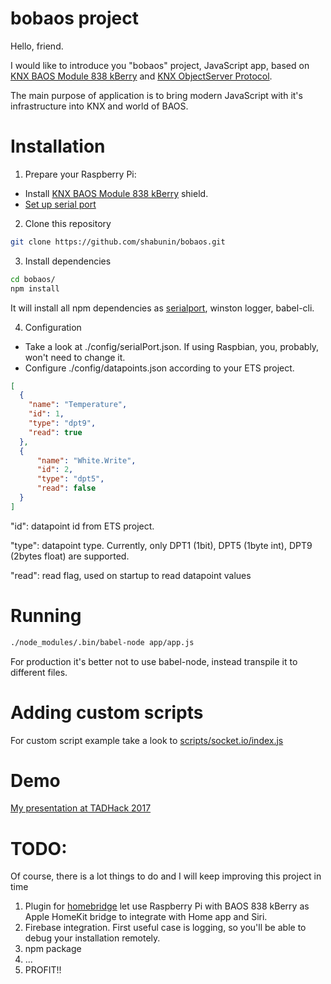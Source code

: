 # bobaos project

Hello, friend.

I would like to introduce you "bobaos" project, JavaScript app, based on [KNX BAOS Module 838 kBerry](https://www.weinzierl.de/index.php/en/all-knx/knx-module-en/knx-baos-module-838-en) and [KNX ObjectServer Protocol](https://www.weinzierl.de/images/download/development/830/KnxBAOS_Protocol_v2.pdf).

The main purpose of application is to bring modern JavaScript with it's infrastructure into KNX and world of BAOS.

# Installation

1. Prepare your Raspberry Pi:
  * Install [KNX BAOS Module 838 kBerry](https://www.weinzierl.de/index.php/en/all-knx/knx-module-en/knx-baos-module-838-en) shield.
  * [Set up serial port](https://github.com/weinzierl-engineering/baos/blob/master/docs/Raspbian.adoc#kberry)
2. Clone this repository

```sh
git clone https://github.com/shabunin/bobaos.git
```
3. Install dependencies

```sh
cd bobaos/
npm install
```

It will install all npm dependencies as [serialport](https://github.com/node-serialport/node-serialport), winston logger, babel-cli.

4. Configuration

* Take a look at ./config/serialPort.json. If using Raspbian, you, probably, won't need to change it.
* Configure ./config/datapoints.json according to your ETS project.

```json
[
  {
    "name": "Temperature",
    "id": 1, 
    "type": "dpt9", 
    "read": true
  },
  {
      "name": "White.Write",
      "id": 2,
      "type": "dpt5",
      "read": false
  }
]
```

"id": datapoint id from ETS project.

"type": datapoint type. Currently, only DPT1 (1bit), DPT5 (1byte int), DPT9 (2bytes float) are supported.

"read": read flag, used on startup to read datapoint values

# Running

```sh
./node_modules/.bin/babel-node app/app.js 
```

For production it's better not to use babel-node, instead transpile it to different files.
# Adding custom scripts

For custom script example take a look to [scripts/socket.io/index.js](https://github.com/shabunin/bobaos/blob/master/scripts/socketio/index.js)

# Demo
[My presentation at TADHack 2017](https://www.youtube.com/watch?v=vBXVysVJymc)

# TODO:
Of course, there is a lot things to do and I will keep improving this project in time
1. Plugin for [homebridge](https://github.com/nfarina/homebridge) let use Raspberry Pi with BAOS 838 kBerry as Apple HomeKit bridge to integrate with Home app and Siri. 
2. Firebase integration. First useful case is logging, so you'll be able to debug your installation remotely.
3. npm package
4. ...
5. PROFIT!!
